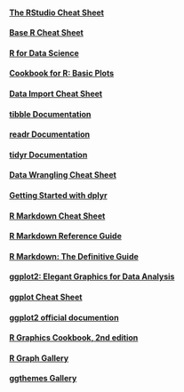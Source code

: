 #### [The RStudio Cheat Sheet](https://raw.githubusercontent.com/rstudio/cheatsheets/main/rstudio-ide.pdf)
#### [Base R Cheat Sheet](https://github.com/rstudio/cheatsheets/blob/main/base-r.pdf)
#### [R for Data Science](https://r4ds.had.co.nz)
#### [Cookbook for R: Basic Plots](http://www.cookbook-r.com/Graphs/)
#### [Data Import Cheat Sheet](https://github.com/rstudio/cheatsheets/blob/master/data-import.pdf)
#### [tibble Documentation](https://tibble.tidyverse.org/)
#### [readr Documentation](https://readr.tidyverse.org/)
#### [tidyr Documentation](https://tidyr.tidyverse.org/)
#### [Data Wrangling Cheat Sheet](https://github.com/rstudio/cheatsheets/blob/master/data-transformation.pdf)
#### [Getting Started with dplyr](https://dplyr.tidyverse.org/articles/dplyr.html)
#### [R Markdown Cheat Sheet](https://www.rstudio.com/wp-content/uploads/2015/02/rmarkdown-cheatsheet.pdf)
#### [R Markdown Reference Guide](https://rmarkdown.rstudio.com/lesson-1.html)
#### [R Markdown: The Definitive Guide](https://bookdown.org/yihui/rmarkdown/basics.html)
#### [ggplot2: Elegant Graphics for Data Analysis](https://ggplot2-book.org/introduction.html)
#### [ggplot Cheat Sheet](https://github.com/rstudio/cheatsheets/blob/master/data-visualization-2.1.pdf)
#### [ggplot2 official documention](https://ggplot2.tidyverse.org/index.html)
#### [R Graphics Cookbook, 2nd edition](https://r-graphics.org/)
#### [R Graph Gallery](https://r-graph-gallery.com/index.html)
#### [ggthemes Gallery](https://yutannihilation.github.io/allYourFigureAreBelongToUs/ggthemes/)














